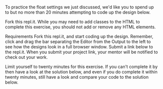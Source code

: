 To practice the float settings we just discussed, we'd like you to spend up to but no more than 20 minutes attempting to code up the design below.

Fork this repl.it. While you may need to add classes to the HTML to complete this exercise, you should not add or remove any HTML elements.

Requirements
Fork this repl.it, and start coding up the design. Remember, click and drag the bar separating the Editor from the Output to the left to see how the designs look in a full browser window.
Submit a link below to the repl.it. When you submit your project link, your mentor will be notified to check out your work.

Limit yourself to twenty minutes for this exercise. If you can't complete it by then have a look at the solution below, and even if you do complete it within twenty minutes, still have a look and compare your code to the solution below.
